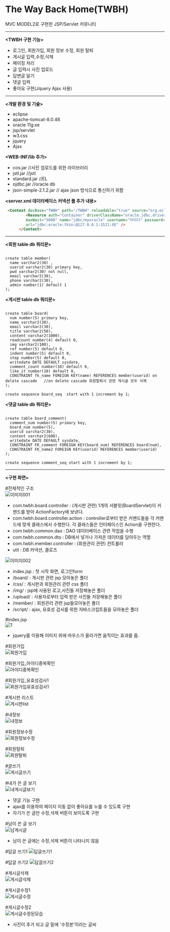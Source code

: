 # The Way Back Home(TWBH)

MVC MODEL2로 구현한 JSP/Servlet 커뮤니티 

 

***



**<TWBH 구현 기능>**
-  로그인, 회원가입, 회원 정보 수정, 회원 탈퇴
-  게시글 입력,수정,삭제
-  페이징 처리
-  글 입력시 사진 업로드
-  답변글 달기
-  댓글 입력
-  좋아요 구현(Jquery Ajax 사용)

***
**<개발 환경 및 기술>**
- eclipse
- apache-tomcat-8.0.46
- oracle 11g:xe
- jsp/servlet 
- w3.css
- jquery
- Ajax

**<WEB-INF/lib 추가>**
-  cos.jar  //사진 업로드를 위한 라이브러리
-  jstl.jar //jstl
-  standard.jar //EL
-  ojdbc.jar  //oracle db
-  json-simple-2.1.2.jar // ajax json 방식으로 통신하기 위함

**<server.xml 데이터베이스 커넥션 풀 추가 내용>**
```html
 <Context docBase="TWBH" path="/TWBH" reloadable="true" source="org.eclipse.jst.jee.server:TWBH">
         <Resource auth="Container" driverClassName="oracle.jdbc.driver.OracleDriver" loginTimeout="10" maxActive="50" maxIdle="20" 
         maxWait="5000" name="jdbc/myoracle" username="아이디" password="패스워드" testOnBorrow="true" type="javax.sql.DataSource"
         url="jdbc:oracle:thin:@127.0.0.1:1521:XE" />
      </Context>
```

***

**<회원 table db 쿼리문>**

<pre><code>
create table member(
  name varchar2(30) ,
  userid varchar2(30) primary key,
  pwd varchar2(30) not null,
  email varchar2(30),
  phone varchar2(30),
  admin number(1) default 1
);
</code></pre>


**<게시판 table db 쿼리문>**
<pre><code>
create table board(
  num number(5) primary key,
  name varchar2(30),
  email varchar2(30),
  title varchar2(50),
  content varchar2(1000),
  readcount number(4) default 0,
  img varchar2(100),
  ref number(5) default 0,
  indent number(5) default 0,
  step number(5) default 0,
  writedate DATE DEFAULT sysdate,
  comment_count number(10) default 0,
  like_it number(10) default 0,
  CONSTRAINT fk_name FOREIGN KEY(name) REFERENCES member(userid) on delete cascade   //on delete cascade 회원탈퇴시 관련 게시글 모두 삭제
);

create sequence board_seq  start with 1 increment by 1;
</code></pre>


**<댓글 table db 쿼리문>**
<pre><code>
create table board_comment(
  comment_num number(5) primary key,
  board_num number(5),
  userid varchar2(30),
  content varchar2(600),
  writedate DATE DEFAULT sysdate,
  CONSTRAINT FK_comment FOREIGN KEY(board_num) REFERENCES board(num),
  CONSTRAINT FK_name2 FOREIGN KEY(userid) REFERENCES member(userid)
);

create sequence comment_seq start with 1 increment by 1;
</code></pre>

***

**<구현 화면>**  

#전체적인 구조  
![이미지001](./img/이미지001.png)  
-  com.twbh.board.controller  : (게시판 관련) 1개의 서블릿(BoardServlet)이 커맨드를 받아 ActionFactory에 보낸다.
-  com.twbh.board.controller.action : controller로부터 받은 커맨드들을 각 커맨드에 맞게 클래스에서 수행한다. 
  각 클래스들은 인터페이스인 Action을 구현한다.
-  com.twbh.common.dao : DAO 데이터베이스 관련 작업을 수행
-  com.twbh.common.dto : DB에서 넣거나 가져온 데이터를 담아두는 역할 
-  com.twbh.member.controller : (회원관리 관련) 컨트롤러
-  util : DB 커넥션, 클로즈 


![이미지002](./img/이미지002.png)  
-  index.jsp : 첫 시작 화면, 로그인form
-  /board/ : 게시판 관련 jsp 모아놓은 폴더
-  /css/  : 게시판과 회원관리 관련 css 폴더
-  /img/  : jsp에 사용된 로고,사진들 저장해놓은 폴더
-  /upload/ : 사용자로부터 입력 받은 사진들 저장해놓은 폴더
-  /member/  :  회원관리 관련 jsp들모아놓은 폴더
-  /script/  : ajax, 유효성 검사를 위한 자바스크립트들을 모아놓은 폴더


#index.jsp  
![1](./img/1.gif)  
- jquery를 이용해 이미지 위에 마우스가 올라가면 움직이는 효과를 줌.


#회원가입   
![회원가입](./img/회원가입.png)  


#회원가입_아이디중복확인   
![아이디중복확인](./img/아이디중복확인.png)  


#회원가입_유효성검사1  
![회원가입유효성검사1](./img/회원가입유효성검사1.png)  


#게시판 리스트  
![게시판list](./img/게시판list.png)  


#내정보  
![내정보](./img/내정보.png)  


#회원정보수정  
![회원정보수정](./img/회원정보수정.png)  


#회원탈퇴  
![회원탈퇴](./img/회원탈퇴.png)  


#글쓰기  
![게시글쓰기](./img/게시글쓰기.png)  


#내가 쓴 글 보기  
![내게시글보기](./img/내게시글보기.png)  
-  댓글 기능 구현
-  ajax를 이용하여 페이지 이동 없이 좋아요를 누를 수 있도록 구현
-  자기가 쓴 글만 수정,삭제 버튼이 보이도록 구현


#남이 쓴 글 보기  
![남게시글](./img/남게시글.png)  
-  남이 쓴 글에는 수정,삭제 버튼이 나타나지 않음


#답글 쓰기1
![답글쓰기1](./img/답글쓰기1.png)  


#답글 쓰기2
![답글쓰기2](./img/답글쓰기2.png)  


#게시글삭제  
![게시글삭제](./img/게시글삭제.png)  


#게시글수정1  
![게시글수정](./img/게시글수정.png)  


#게시글수정2  
![게시글수정된모습](./img/게시글수정된모습.png)  
-  사진이 추가 되고 글 밑에 '수정본'이라는 글씨  

